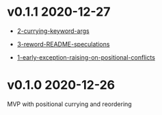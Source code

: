 # v0.1.1 2020-12-27

- [2-currying-keyword-args](https://github.com/robertdober/lab42_curry/issues/2)

- [3-reword-README-speculations](https://github.com/robertdober/lab42_curry/issues/3)

- [1-early-exception-raising-on-positional-conflicts](https://github.com/robertdober/lab42_curry/issues/1)

# v0.1.0 2020-12-26

MVP with positional currying and reordering
